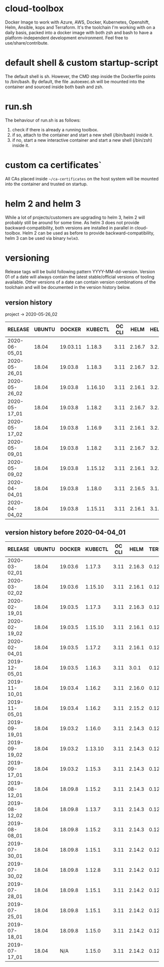 # cloud-toolbox
Docker Image to work with Azure, AWS, Docker, Kubernetes, Openshift, Helm, Ansible, kops and Terraform.
It's the toolchain I'm working with on a daily basis, packed into a docker image with both zsh and bash to have a 
platform-independent development environment.
Feel free to use/share/contribute.

# default shell & custom startup-script
The default shell is sh.
However, the CMD step inside the Dockerfile points to /bin/bash.
By default, the file .autoexec.sh will be mounted into the container and sourced inside both bash and zsh.

# run.sh
The behaviour of run.sh is as follows:
1. check if there is already a running toolbox.
1. if so, attach to the container and start a new shell (/bin/bash) inside it.
1. if no, start a new interactive container and start a new shell (/bin/zsh) inside it.

# custom ca certificates`
All CAs placed inside ```~/ca-certificates``` on the host system will be mounted into the container and trusted on startup.

# helm 2 and helm 3
While a lot of projects/customers are upgrading to helm 3, helm 2 will probably still be around for some time.
As helm 3 does not provide backward-compatibility, both versions are installed in parallel in cloud-toolbox.
Helm 2 can be used as before to provide backward-compatibility, helm 3 can be used via binary `helm3`. 

# versioning 
Release tags will be build following pattern YYYY-MM-dd-version.
Version 01 of a date will always contain the latest stable/official versions of tooling available.
Other versions of a date can contain version combinations of the toolchain and will be documented in the version history
below.

## version history
project -> 2020-05-26_02

| RELEASE       | UBUNTU | DOCKER   | KUBECTL  | OC CLI | HELM   | HELM3   | TERRAFORM | AWS CLI  | AZ CLI | KOPS   | ANSIBLE | JINJA2 | OPENSSH |
|---------------|--------|----------|----------|--------|--------|---------|-----------|----------|--------|--------|---------|--------|---------|
| 2020-06-05_01 | 18.04  | 19.03.11 | 1.18.3   | 3.11   | 2.16.7 | 3.2.1   | 0.12.26   | 1.18.73  | 2.7.0  | 1.17.0 | 2.9.9   | 2.11.2 | 8.3p1   |
| 2020-05-26_01 | 18.04  | 19.03.8  | 1.18.3   | 3.11   | 2.16.7 | 3.2.1   | 0.12.25   | 1.18.66  | 2.6.0  | 1.16.2 | 2.9.9   | 2.11.2 | 8.2p1   |
| 2020-05-26_02 | 18.04  | 19.03.8  | 1.16.10  | 3.11   | 2.16.1 | 3.2.1   | 0.12.25   | 1.18.66  | 2.6.0  | 1.16.2 | 2.9.9   | 2.11.2 | 8.2p1   |
| 2020-05-17_01 | 18.04  | 19.03.8  | 1.18.2   | 3.11   | 2.16.7 | 3.2.1   | 0.12.25   | 1.18.61  | 2.5.1  | 1.16.2 | 2.9.9   | 2.11.2 | 8.2p1   |
| 2020-05-17_02 | 18.04  | 19.03.8  | 1.16.9   | 3.11   | 2.16.1 | 3.2.1   | 0.12.25   | 1.18.61  | 2.5.1  | 1.16.2 | 2.9.9   | 2.11.2 | 8.2p1   |
| 2020-05-09_01 | 18.04  | 19.03.8  | 1.18.2   | 3.11   | 2.16.7 | 3.2.1   | 0.12.24   | 1.18.56  | 2.5.1  | 1.16.2 | 2.9.7   | 2.11.2 | 8.2p1   |
| 2020-05-09_02 | 18.04  | 19.03.8  | 1.15.12  | 3.11   | 2.16.1 | 3.2.1   | 0.12.24   | 1.18.56  | 2.5.1  | 1.16.2 | 2.9.7   | 2.11.2 | 8.2p1   |
| 2020-04-04_01 | 18.04  | 19.03.8  | 1.18.0   | 3.11   | 2.16.5 | 3.1.2   | 0.12.24   | 1.18.36  | 2.3.1  | 1.16.0 | 2.9.6   | 2.11.1 | 8.2p1   |
| 2020-04-04_02 | 18.04  | 19.03.8  | 1.15.11  | 3.11   | 2.16.1 | 3.1.2   | 0.12.24   | 1.18.36  | 2.3.1  | 1.16.0 | 2.9.6   | 2.11.1 | 8.2p1   |


## version history before 2020-04-04_01

| RELEASE       | UBUNTU | DOCKER   | KUBECTL  | OC CLI | HELM   | TERRAFORM | AWS CLI  | AZ CLI | KOPS   | ANSIBLE | JINJA2 | OPENSSH | TILLER_NAMESPACE |
|---------------|--------|----------|----------|--------|--------|-----------|----------|--------|--------|---------|--------|---------|------------------|
| 2020-03-02_01 | 18.04  | 19.03.6  | 1.17.3   | 3.11   | 2.16.3 | 0.12.21   | 1.18.12  | 2.1.0  | 1.16.0 | 2.9.5   | 2.11.1 | 8.2p1   | kubetools        |
| 2020-03-02_02 | 18.04  | 19.03.6  | 1.15.10  | 3.11   | 2.16.1 | 0.12.21   | 1.18.12  | 2.1.0  | 1.16.0 | 2.9.5   | 2.11.1 | 8.2p1   | N/A              |
| 2020-02-19_01 | 18.04  | 19.03.5  | 1.17.3   | 3.11   | 2.16.3 | 0.12.21   | 1.18.2   | 2.1.0  | 1.15.2 | 2.9.5   | 2.11.1 | 8.1p1   | kubetools        |
| 2020-02-19_02 | 18.04  | 19.03.5  | 1.15.10  | 3.11   | 2.16.1 | 0.12.20   | 1.18.2   | 2.1.0  | 1.15.1 | 2.9.4   | 2.11.1 | 8.1p1   | N/A              |
| 2020-02-04_01 | 18.04  | 19.03.5  | 1.17.2   | 3.11   | 2.16.1 | 0.12.20   | 1.17.10  | 2.0.81 | 1.15.1 | 2.9.4   | 2.11.1 | 8.1p1   | kubetools        |
| 2019-12-05_01 | 18.04  | 19.03.5  | 1.16.3   | 3.11   | 3.0.1  | 0.12.17   | 1.16.297 | 2.0.77 | 1.15.0 | 2.9.2   | 2.10.3 | 8.1p1   | kubetools        |
| 2019-11-10_01 | 18.04  | 19.03.4  | 1.16.2   | 3.11   | 2.16.0 | 0.12.13   | 1.16.278 | 2.0.76 | 1.14.1 | 2.9.0   | 2.10.3 | 8.1p1   | kubetools        |
| 2019-11-05_01 | 18.04  | 19.03.4  | 1.16.2   | 3.11   | 2.15.2 | 0.12.13   | 1.16.273 | 2.0.76 | 1.14.0 | 2.9.0   | 2.10.3 | 8.1p1   | kubetools        |
| 2019-09-19_01 | 18.04  | 19.03.2  | 1.16.0   | 3.11   | 2.14.3 | 0.12.9    | 1.16.239 | 2.0.73 | 1.13.0 | 2.8.5   | 2.10.1 | 8.0p1   | kubetools        |
| 2019-09-19_02 | 18.04  | 19.03.2  | 1.13.10  | 3.11   | 2.14.3 | 0.12.9    | 1.16.239 | 2.0.73 | 1.13.0 | 2.8.5   | 2.10.1 | 8.0p1   | kubetools        |
| 2019-09-17_01 | 18.04  | 19.03.2  | 1.15.3   | 3.11   | 2.14.3 | 0.12.8    | 1.16.239 | 2.0.73 | 1.13.0 | 2.8.5   | 2.10.1 | 8.0p1   | kubetools        |
| 2019-08-12_01 | 18.04  | 18.09.8  | 1.15.2   | 3.11   | 2.14.3 | 0.12.6    | 1.16.198 | 2.0.70 | 1.13.0 | 2.8.3   | 2.10.1 | 8.0p1   | kubetools        |
| 2019-08-12_02 | 18.04  | 18.09.8  | 1.13.7   | 3.11   | 2.14.3 | 0.12.6    | 1.16.198 | 2.0.70 | 1.13.0 | 2.8.3   | 2.10.1 | 8.0p1   | kubetools        |
| 2019-08-08_01 | 18.04  | 18.09.8  | 1.15.2   | 3.11   | 2.14.3 | 0.12.6    | 1.16.198 | 2.0.70 | 1.13.0 | 2.8.3   | 2.10.1 | 8.0p1   | kubetools        |
| 2019-07-30_01 | 18.04  | 18.09.8  | 1.15.1   | 3.11   | 2.14.2 | 0.12.5    | 1.16.198 | 2.0.69 | 1.12.2 | 2.8.2   | 2.10   | 8.0p1   | kubetools        |
| 2019-07-30_02 | 18.04  | 18.09.8  | 1.12.8   | 3.11   | 2.14.2 | 0.12.5    | 1.16.198 | 2.0.69 | 1.12.2 | 2.8.2   | 2.10   | 8.0p1   | kubetools        |
| 2019-07-28_01 | 18.04  | 18.09.8  | 1.15.1   | 3.11   | 2.14.2 | 0.12.5    | 1.16.198 | 2.0.69 | 1.12.2 | 2.8.2   | 2.10   | 8.0p1   | kubetools        |
| 2019-07-25_01 | 18.04  | 18.09.8  | 1.15.1   | 3.11   | 2.14.2 | 0.12.4    | 1.16.198 | 2.0.69 | N/A    | 2.8.2   | 2.10   | 8.0p1   | kubetools        |
| 2019-07-18_01 | 18.04  | 18.09.8  | 1.15.0   | 3.11   | 2.14.2 | 0.12.4    | 1.16.198 | 2.0.69 | N/A    | 2.8.2   | 2.10   | 8.0p1   | kubetools        |
| 2019-07-17_01 | 18.04  | N/A      | 1.15.0   | 3.11   | 2.14.2 | 0.12.4    | 1.16.198 | 2.0.69 | N/A    | 2.8.2   | 2.10   | 8.0p1   | kubetools        |
